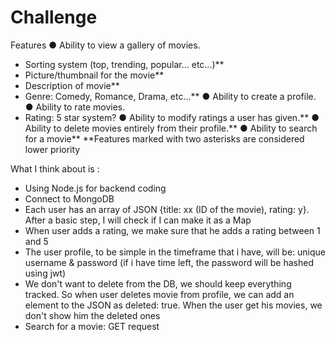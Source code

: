 # Challenge

Features
● Ability to view a gallery of movies.
- Sorting system (top, trending, popular… etc…)**
- Picture/thumbnail for the movie**
- Description of movie**
- Genre: Comedy, Romance, Drama, etc…**
● Ability to create a profile.
● Ability to rate movies.
- Rating: 5 star system?
● Ability to modify ratings a user has given.**
● Ability to delete movies entirely from their profile.**
● Ability to search for a movie**
**Features marked with two asterisks are considered lower priority



What I think about is :
- Using Node.js for backend coding
- Connect to MongoDB
- Each user has an array of JSON {title: xx (ID of the movie), rating: y}. After a basic step, I will check if I can make it as a Map
- When user adds a rating, we make sure that he adds a rating between 1 and 5
- The user profile, to be simple in the timeframe that i have, will be: unique username & password (if i have time left, the password will be hashed using jwt)
- We don't want to delete from the DB, we should keep everything tracked. So when user deletes movie from profile, we can add an element to the JSON as deleted: true.
When the user get his movies, we don't show him the deleted ones
- Search for a movie: GET request
